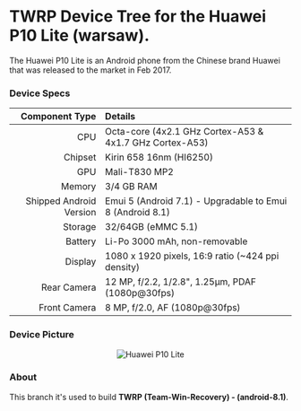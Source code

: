 # TWRP Device Tree for the Huawei P10 Lite (warsaw).
The Huawei P10 Lite is an Android phone from the Chinese brand Huawei that was released to the market in Feb 2017.

### Device Specs
Component Type | Details
-------:|:-------------------------
CPU     | Octa-core (4x2.1 GHz Cortex-A53 & 4x1.7 GHz Cortex-A53)
Chipset | Kirin 658 16nm (HI6250)
GPU     | Mali-T830 MP2
Memory  | 3/4 GB RAM
Shipped Android Version | Emui 5 (Android 7.1) - Upgradable to Emui 8 (Android 8.1)
Storage | 32/64GB (eMMC 5.1)
Battery | Li-Po 3000 mAh, non-removable
Display | 1080 x 1920 pixels, 16:9 ratio (~424 ppi density)
Rear Camera | 12 MP, f/2.2, 1/2.8", 1.25µm, PDAF (1080p@30fps)
Front Camera | 8 MP, f/2.0, AF (1080p@30fps)

### Device Picture
<p align="center">
  <img src="https://meremobil.dk/wp-content/uploads/2017/04/14cc2d-group-shot-all-colors.png" alt="Huawei P10 Lite"/>
</p>

### About
This branch it's used to build **TWRP (Team-Win-Recovery) - (android-8.1)**.
